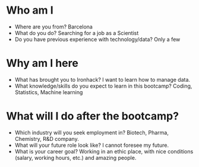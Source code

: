# Who am I

* Where are you from? Barcelona 
* What do you do? Searching for a job as a Scientist
* Do you have previous experience with technology/data? Only a few

# Why am I here

* What has brought you to Ironhack? I want to learn how to manage data.
* What knowledge/skills do you expect to learn in this bootcamp? Coding, Statistics, Machine learning

# What will I do after the bootcamp?

* Which industry will you seek employment in? Biotech, Pharma, Chemistry, R&D company. 
* What will your future role look like? I cannot foresee my future. 
* What is your career goal? Working in an ethic place, with nice conditions (salary, working hours, etc.) and amazing people. 
